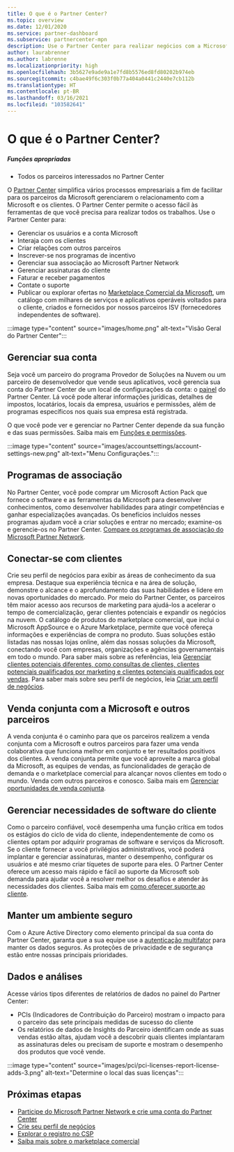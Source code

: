 ```yaml
---
title: O que é o Partner Center?
ms.topic: overview
ms.date: 12/01/2020
ms.service: partner-dashboard
ms.subservice: partnercenter-mpn
description: Use o Partner Center para realizar negócios com a Microsoft e seus clientes
author: laurabrenner
ms.author: labrenne
ms.localizationpriority: high
ms.openlocfilehash: 3b5627e9ade9a1e7fd8b5576ed8fd80202b974eb
ms.sourcegitcommit: c4bae49f6c303f0b77a404a0441c2440e7cb112b
ms.translationtype: HT
ms.contentlocale: pt-BR
ms.lasthandoff: 03/16/2021
ms.locfileid: "103582641"
---
```

# <a name="what-is-partner-center"></a>O que é o Partner Center?

##### <a name="appropriate-roles"></a>Funções apropriadas

- Todos os parceiros interessados no Partner Center

O [Partner Center](https://partner.microsoft.com/dashboard/home) simplifica vários processos empresariais a fim de facilitar para os parceiros da Microsoft gerenciarem o relacionamento com a Microsoft e os clientes. O Partner Center permite o acesso fácil às ferramentas de que você precisa para realizar todos os trabalhos. Use o Partner Center para:

- Gerenciar os usuários e a conta Microsoft
- Interaja com os clientes
- Criar relações com outros parceiros
- Inscrever-se nos programas de incentivo
- Gerenciar sua associação ao Microsoft Partner Network
- Gerenciar assinaturas do cliente
- Faturar e receber pagamentos
- Contate o suporte
- Publicar ou explorar ofertas no [Marketplace Comercial da Microsoft](/azure/marketplace), um catálogo com milhares de serviços e aplicativos operáveis voltados para o cliente, criados e fornecidos por nossos parceiros ISV (fornecedores independentes de software).

:::image type="content" source="images/home.png" alt-text="Visão Geral do Partner Center":::

## <a name="manage-your-account"></a>Gerenciar sua conta

Seja você um parceiro do programa Provedor de Soluções na Nuvem ou um parceiro de desenvolvedor que vende seus aplicativos, você gerencia sua conta do Partner Center de um local de configurações da conta: o [painel](https://partner.microsoft.com/dashboard/home) do Partner Center. Lá você pode alterar informações jurídicas, detalhes de impostos, locatários, locais da empresa, usuários e permissões, além de programas específicos nos quais sua empresa está registrada.

O que você pode ver e gerenciar no Partner Center depende da sua função e das suas permissões. Saiba mais em [Funções e permissões](permissions-overview.md).

:::image type="content" source="images/accountsettings/account-settings-new.png" alt-text="Menu Configurações.":::

## <a name="membership-programs"></a>Programas de associação

No Partner Center, você pode comprar um Microsoft Action Pack que fornece o software e as ferramentas da Microsoft para desenvolver conhecimentos, como desenvolver habilidades para atingir competências e ganhar especializações avançadas. Os benefícios incluídos nesses programas ajudam você a criar soluções e entrar no mercado; examine-os e gerencie-os no Partner Center. [Compare os programas de associação do Microsoft Partner Network](https://partner.microsoft.com/membership/compare-offers).

## <a name="connect-with-customers"></a>Conectar-se com clientes

Crie seu perfil de negócios para exibir as áreas de conhecimento da sua empresa. Destaque sua experiência técnica e na área de solução, demonstre o alcance e o aprofundamento das suas habilidades e lidere em novas oportunidades do mercado. Por meio do Partner Center, os parceiros têm maior acesso aos recursos de marketing para ajudá-los a acelerar o tempo de comercialização, gerar clientes potenciais e expandir os negócios na nuvem. O catálogo de produtos do marketplace comercial, que inclui o Microsoft AppSource e o Azure Marketplace, permite que você ofereça informações e experiências de compra no produto. Suas soluções estão listadas nas nossas lojas online, além das nossas soluções da Microsoft, conectando você com empresas, organizações e agências governamentais em todo o mundo. Para saber mais sobre as referências, leia [Gerenciar clientes potenciais diferentes, como consultas de clientes, clientes potenciais qualificados por marketing e clientes potenciais qualificados por vendas](manage-leads.md). Para saber mais sobre seu perfil de negócios, leia [Criar um perfil de negócios](create-a-marketing-profile.md).

## <a name="co-sell-with-microsoft-and-other-partners"></a>Venda conjunta com a Microsoft e outros parceiros

A venda conjunta é o caminho para que os parceiros realizem a venda conjunta com a Microsoft e outros parceiros para fazer uma venda colaborativa que funciona melhor em conjunto e ter resultados positivos dos clientes. A venda conjunta permite que você aproveite a marca global da Microsoft, as equipes de vendas, as funcionalidades de geração de demanda e o marketplace comercial para alcançar novos clientes em todo o mundo. Venda com outros parceiros e conosco. Saiba mais em [Gerenciar oportunidades de venda conjunta](manage-co-sell-opportunities.md).

## <a name="manage-customer-software-needs"></a>Gerenciar necessidades de software do cliente

Como o parceiro confiável, você desempenha uma função crítica em todos os estágios do ciclo de vida do cliente, independentemente de como os clientes optam por adquirir programas de software e serviços da Microsoft. Se o cliente fornecer a você privilégios administrativos, você poderá implantar e gerenciar assinaturas, manter o desempenho, configurar os usuários e até mesmo criar tíquetes de suporte para eles. O Partner Center oferece um acesso mais rápido e fácil ao suporte da Microsoft sob demanda para ajudar você a resolver melhor os desafios e atender às necessidades dos clientes. Saiba mais em [como oferecer suporte ao cliente](customer-support.md).

## <a name="maintain-a-secure-environment"></a>Manter um ambiente seguro

Com o Azure Active Directory como elemento principal da sua conta do Partner Center, garanta que a sua equipe use a [autenticação multifator](partner-security-requirements-mandating-mfa.md) para manter os dados seguros. As proteções de privacidade e de segurança estão entre nossas principais prioridades.

## <a name="data-and-analytics"></a>Dados e análises

Acesse vários tipos diferentes de relatórios de dados no painel do Partner Center:

- PCIs (Indicadores de Contribuição do Parceiro) mostram o impacto para o parceiro das sete principais medidas de sucesso do cliente
- Os relatórios de dados de Insights do Parceiro identificam onde as suas vendas estão altas, ajudam você a descobrir quais clientes implantaram as assinaturas deles ou precisam de suporte e mostram o desempenho dos produtos que você vende.

:::image type="content" source="images/pci/pci-licenses-report-license-adds-3.png" alt-text="Determine o local das suas licenças":::

## <a name="next-steps"></a>Próximas etapas

- [Participe do Microsoft Partner Network e crie uma conta do Partner Center](mpn-create-a-partner-center-account.md)
- [Crie seu perfil de negócios](create-a-marketing-profile.md)
- [Explorar o registro no CSP](csp-overview.md)
- [Saiba mais sobre o marketplace comercial](csp-commercial-marketplace-overview.md)
